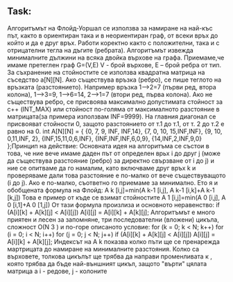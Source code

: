 ## Task:

Алгоритъмът на Флойд-Уоршал се използва за намиране на най-къс път, както в ориентиран така и в
неориентиран граф, от всеки връх до който и да е друг връх. Работи коректно както с положителни, така и с
отрицателни тегла на дъгите (ребрата). Алгоритъмът извежда минималните дължини на всяка двойка върхове на
графа.
Приемаме,че имаме претеглен граф G=(V,E) V - брой върхове, Е – брой ребра от тип.
За съхранение на стойностите се използва квадратна матрица на съседство а[N][N]. Ако съществува връзка
(ребро), се пише теглото на връзката (разстоянието). Например връзка 1-->2=7 (първи ред, втора колона), 1-->3=9,
1-->6=14, 2-->1=7 (втори ред, първа колона). Ако не съществува ребро, се присвоява максимално допустимата
стойност за с++ (INT_MAX) или стойност по-голяма от максималното разстояние в матрицата(за примера
използвам INF=9999). На главния диагонал се присвояват стойности 0, защото разстоянието от т.1 до т.1, от т. 2
до т.2 е равно на 0.
int A[N][N] = {
{0, 7, 9, INF, INF,14},
{7, 0, 10, 15,INF,INF},
{9, 10, 0,11,INF, 2},
{INF,15,11,0,6,INF},
{INF,INF,INF,6,0,9},
{14,INF,2,INF,9,0}
};Принцип на действие:
Основната идея на алгоритъмa се състои в това, че ние вече имаме даден път от определен врьх i до
друг j (може да съществува разстояние (ребро) за директно свързване от i до j) и ние се опитваме да го
намалим, като включваме друг връх k и проверяваме дали това разстояние е по-малко от вече
съществуващото (i до j). Ако е по-малко, съответно го приемаме за минимално.
Ето я и обобщената формула на Флойд:
A k [i,j]=min(A k-1 [i,j], A k-1 [i,k]+A k-1 [k,j])
Това е пример от къде се взимат стойностите
A 1 [i,j]=min(A 0 [i,j], A 0 [i,1]+A 0 [1,j])
Oт тази формула произлиза и основното неравенство:
if (A[i][k] + A[k][j] < A[i][j])
A[i][j] = A[i][k] + A[k][j];
Алгоритъмът е много приятен и лесен за запомняне, три последователни (вложени) цикъла, сложност О(N 3 ) и
по-горе описаното условие:
for (k = 0; k < N; k++)
for (i = 0; i < N; i++)
for (j = 0; j < N; j++)
if (A[i][k] + A[k][j] < A[i][j])
A[i][j] = A[i][k] + A[k][j];
Индексът на A k показва колко пъти ще се пренарежда мартрицата до намиране на минималните разстояния.
Колко са върховете, толкова цикълът ще трябва да направи променливата к , която трябва да бъде най-външният цикъл, защото "върти" цялата матрица а i - редове, j - колоните